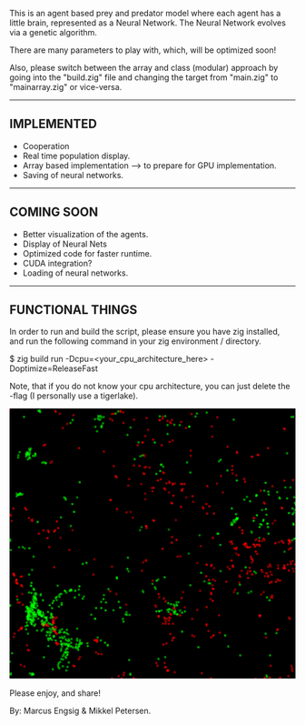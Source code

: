 This is an agent based prey and predator model where each agent has a little brain, represented as a Neural Network. The Neural Network evolves via a genetic algorithm.

There are many parameters to play with, which, will be optimized soon!

Also, please switch between the array and class (modular) approach by going into the "build.zig" file and changing the target from "main.zig" to "mainarray.zig" or vice-versa.

-------------------------------
IMPLEMENTED
-------------------------------
- Cooperation
- Real time population display.
- Array based implementation --> to prepare for GPU implementation.
- Saving of neural networks.

-------------------------------
COMING SOON 
-------------------------------
- Better visualization of the agents.
- Display of Neural Nets
- Optimized code for faster runtime.
- CUDA integration?
- Loading of neural networks.


------------------------------
FUNCTIONAL THINGS
------------------------------
In order to run and build the script, please ensure you have zig installed, and run the following command in your zig environment / directory.

$ zig build run -Dcpu=<your_cpu_architecture_here> -Doptimize=ReleaseFast

Note, that if you do not know your cpu architecture, you can just delete the -flag (I personally use a tigerlake).

![Model](https://github.com/mengsig/PreyNPredators/blob/main/picture.png?raw=true)

Please enjoy, and share!

By: Marcus Engsig & Mikkel Petersen.
